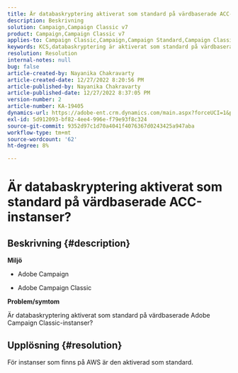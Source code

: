 ```yaml
---
title: Är databaskryptering aktiverat som standard på värdbaserade ACC-instanser?
description: Beskrivning
solution: Campaign,Campaign Classic v7
product: Campaign,Campaign Classic v7
applies-to: Campaign Classic,Campaign,Campaign Standard,Campaign Classic v7
keywords: KCS,databaskryptering är aktiverat som standard på värdbaserade Adobe Campaign
resolution: Resolution
internal-notes: null
bug: false
article-created-by: Nayanika Chakravarty
article-created-date: 12/27/2022 8:20:56 PM
article-published-by: Nayanika Chakravarty
article-published-date: 12/27/2022 8:37:05 PM
version-number: 2
article-number: KA-19405
dynamics-url: https://adobe-ent.crm.dynamics.com/main.aspx?forceUCI=1&pagetype=entityrecord&etn=knowledgearticle&id=5fd077f7-2386-ed11-81ac-6045bd006079
exl-id: 5d912093-bf82-4ee4-996e-f79e93f8c324
source-git-commit: 9352d97c1d70a4041f4076367d0243425a947aba
workflow-type: tm+mt
source-wordcount: '62'
ht-degree: 8%

---
```


# Är databaskryptering aktiverat som standard på värdbaserade ACC-instanser?

## Beskrivning {#description}


<b>Miljö</b>

- Adobe Campaign

- Adobe Campaign Classic

<b>Problem/symtom</b>

Är databaskryptering aktiverat som standard på värdbaserade Adobe Campaign Classic-instanser?


## Upplösning {#resolution}


För instanser som finns på AWS är den aktiverad som standard.
